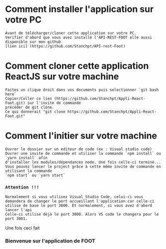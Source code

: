 # Comment installer l'application sur votre PC
    Avant de télécharger/cloner cette application sur votre PC. 
    Verifier d'abord que vous avez installé l'API-REST-FOOT elle aussi disponible sur mon github
    [lien ici] (https://github.com/Stanchpt/API-rest-Foot)

# Comment cloner cette application ReactJS sur votre machine
    Faites un clique droit dans vos documents puis selectionner `git bash here` 
    Copier/Coller ce lien (https://github.com/Stanchpt/Appli-React-Foot.git) sur l'invite de commande
    précéder de git clone.
    Ce qui donnerait "git clone https://github.com/Stanchpt/Appli-React-Foot.git" 

# Comment l'initier sur votre machine
    Ouvrer le dossier sur un editeur de code (ex : Visual studio code)
    Ouvrer une invite de commande et utiliser la commande `npm install` ou `yarn install` afin 
    d'installer les modules/dépendances node. Une fois celle-ci terminé...
    Vous pouvez lancer le project grâce à cette même invite de commande en utilisant la commande 
    `npm start` ou `yarn start` 


### `Attention !!!` 
    Normalement si vous utilisez Visual Studio Code, celui-ci vous demandera de changer le port accueillant l'application car celle-ci utilise de base le port 3000. Et normalement, si vous avez d'abord lancer l'api
    Celle-ci utilise déjà le port 3000. Alors VS code le changera pour le port 3001.
    
Une fois ceci fait
### Bienvenue sur l'application de FOOT
